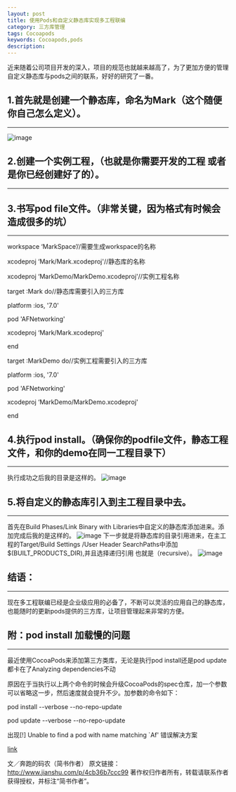 ```yaml
---
layout: post
title: 使用Pods和自定义静态库实现多工程联编
category: 三方库管理
tags: Cocoapods
keywords: Cocoapods,pods
description:
---
```




近来随着公司项目开发的深入，项目的规范也就越来越高了，为了更加方便的管理自定义静态库与pods之间的联系，好好的研究了一番。

##  1.首先就是创建一个静态库，命名为Mark（这个随便你自己怎么定义）。
---
![image](http://127.0.0.1:4000/upload/80230176-7A80-46A5-B4CF-9EFE6D6B9A98.png)

##  2.创建一个实例工程，（也就是你需要开发的工程 或者是你已经创建好了的）。
---

##  3.书写pod file文件。（非常关键，因为格式有时候会造成很多的坑）
---

workspace ‘MarkSpace’//需要生成workspace的名称

xcodeproj ‘Mark/Mark.xcodeproj'//静态库的名称

xcodeproj ‘MarkDemo/MarkDemo.xcodeproj'//实例工程名称

target :Mark do//静态库需要引入的三方库

platform :ios, '7.0'

pod 'AFNetworking'

xcodeproj ‘Mark/Mark.xcodeproj'

end

target :MarkDemo do//实例工程需要引入的三方库

platform :ios, '7.0'

pod 'AFNetworking'

xcodeproj ‘MarkDemo/MarkDemo.xcodeproj'

end

##  4.执行pod install。（确保你的podfile文件，静态工程文件，和你的demo在同一工程目录下）
---

执行成功之后我的目录是这样的。
![image](http://leonyue.github.io/upload_images/596199-fd6388ca1ff93c71.png)

##  5.将自定义的静态库引入到主工程目录中去。
---

首先在Build Phases/Link Binary with Libraries中自定义的静态库添加进来。添加完成后我的是这样的。
![image](http://leonyue.github.io/upload_images/596199-c7f9952d11c0e973.png)
下一步就是将静态库的目录引用进来，在主工程的Target/Build Settings /User Header SearchPaths中添加$(BUILT_PRODUCTS_DIR),并且选择递归引用 也就是（recursive）。
![image](http://leonyue.github.io/upload_images/596199-a33542e1ed4e3762.png)

##  结语：
---

现在多工程联编已经是企业级应用的必备了，不断可以灵活的应用自己的静态库，也能随时的更新pods提供的三方库，让项目管理起来非常的方便。

##  附：pod install 加载慢的问题
---

最近使用CocoaPods来添加第三方类库，无论是执行pod install还是pod update都卡在了Analyzing dependencies不动

原因在于当执行以上两个命令的时候会升级CocoaPods的spec仓库，加一个参数可以省略这一步，然后速度就会提升不少。加参数的命令如下：

pod install --verbose --no-repo-update

pod update --verbose --no-repo-update



出现[!] Unable to find a pod with name matching `Af' 错误解决方案

[link](http://stackoverflow.com/questions/21342574/cocoapods-error-to-install-search-pods)

文／奔跑的码农（简书作者）
原文链接：http://www.jianshu.com/p/4cb36b7ccc99
著作权归作者所有，转载请联系作者获得授权，并标注“简书作者”。
